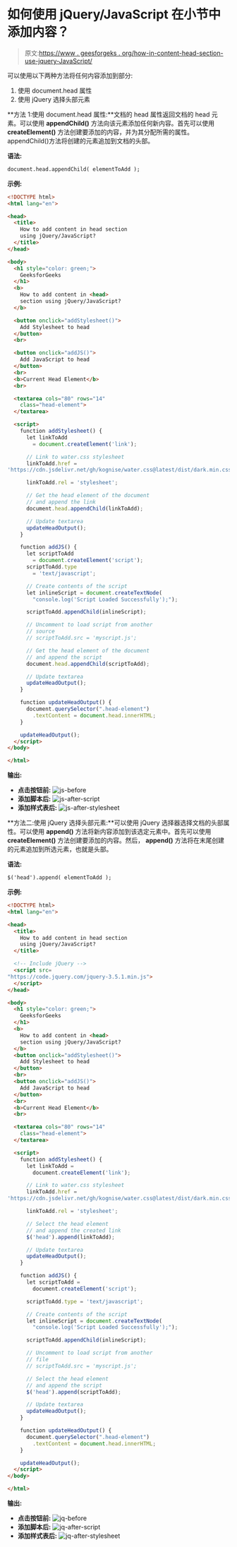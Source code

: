 # 如何使用 jQuery/JavaScript 在小节中添加内容？

> 原文:[https://www . geesforgeks . org/how-in-content-head-section-use-jquery-JavaScript/](https://www.geeksforgeeks.org/how-to-add-content-in-head-section-using-jquery-javascript/)

可以使用以下两种方法将任何内容添加到部分:

1.  使用 document.head 属性
2.  使用 jQuery 选择头部元素

**方法 1:使用 document.head 属性:**文档的 head 属性返回文档的 head 元素。可以使用 **appendChild()** 方法向该元素添加任何新内容。首先可以使用 **createElement()** 方法创建要添加的内容，并为其分配所需的属性。appendChild()方法将创建的元素追加到文档的头部。

**语法:**

```html
document.head.appendChild( elementToAdd );
```

**示例:**

```html
<!DOCTYPE html>
<html lang="en">

<head>
  <title>
    How to add content in head section 
    using jQuery/JavaScript?
  </title>
</head>

<body>
  <h1 style="color: green;">
    GeeksforGeeks
  </h1>
  <b>
    How to add content in <head>
    section using jQuery/JavaScript?
  </b>

  <button onclick="addStylesheet()">
    Add Stylesheet to head
  </button>
  <br>

  <button onclick="addJS()">
    Add JavaScript to head
  </button>
  <br>
  <b>Current Head Element</b>
  <br>

  <textarea cols="80" rows="14" 
    class="head-element">
  </textarea>

  <script>
    function addStylesheet() {
      let linkToAdd
        = document.createElement('link');

      // Link to water.css stylesheet
      linkToAdd.href = 
'https://cdn.jsdelivr.net/gh/kognise/water.css@latest/dist/dark.min.css';

      linkToAdd.rel = 'stylesheet';

      // Get the head element of the document
      // and append the link
      document.head.appendChild(linkToAdd);

      // Update textarea
      updateHeadOutput();
    }

    function addJS() {
      let scriptToAdd
        = document.createElement('script');
      scriptToAdd.type
        = 'text/javascript';

      // Create contents of the script
      let inlineScript = document.createTextNode(
        "console.log('Script Loaded Successfully');");

      scriptToAdd.appendChild(inlineScript);

      // Uncomment to load script from another 
      // source
      // scriptToAdd.src = 'myscript.js';

      // Get the head element of the document
      // and append the script
      document.head.appendChild(scriptToAdd);

      // Update textarea
      updateHeadOutput();
    }

    function updateHeadOutput() {
      document.querySelector(".head-element")
        .textContent = document.head.innerHTML;
    }

    updateHeadOutput();
  </script>
</body>

</html>
```

**输出:**

*   **点击按钮前:**
    ![js-before](img/d56c1edbbfb0bdc4bef4fd2f28646e37.png)
*   **添加脚本后:**
    ![js-after-script](img/2f6f6e6a9356281e2f285c532ecc6483.png)
*   **添加样式表后:**
    ![js-after-stylesheet](img/4f79bb564db859d556d8b7239302c2c9.png)

**方法二:使用 jQuery 选择头部元素:**可以使用 jQuery 选择器选择文档的头部属性。可以使用 **append()** 方法将新内容添加到该选定元素中。首先可以使用 **createElement()** 方法创建要添加的内容。然后， **append()** 方法将在末尾创建的元素追加到所选元素，也就是头部。

**语法:**

```html
$('head').append( elementToAdd );
```

**示例:**

```html
<!DOCTYPE html>
<html lang="en">

<head>
  <title>
    How to add content in head section 
    using jQuery/JavaScript?
  </title>

  <!-- Include jQuery -->
  <script src=
"https://code.jquery.com/jquery-3.5.1.min.js">
  </script>
</head>

<body>
  <h1 style="color: green;">
    GeeksforGeeks
  </h1>
  <b>
    How to add content in <head>
    section using jQuery/JavaScript?
  </b>
  <button onclick="addStylesheet()">
    Add Stylesheet to head
  </button>
  <br>
  <button onclick="addJS()">
    Add JavaScript to head
  </button>
  <br>
  <b>Current Head Element</b>
  <br>

  <textarea cols="80" rows="14" 
    class="head-element">
  </textarea>

  <script>
    function addStylesheet() {
      let linkToAdd = 
        document.createElement('link');

      // Link to water.css stylesheet
      linkToAdd.href = 
'https://cdn.jsdelivr.net/gh/kognise/water.css@latest/dist/dark.min.css';

      linkToAdd.rel = 'stylesheet';

      // Select the head element
      // and append the created link
      $('head').append(linkToAdd);

      // Update textarea
      updateHeadOutput();
    }

    function addJS() {
      let scriptToAdd = 
        document.createElement('script');

      scriptToAdd.type = 'text/javascript';

      // Create contents of the script
      let inlineScript = document.createTextNode(
        "console.log('Script Loaded Successfully');");

      scriptToAdd.appendChild(inlineScript);

      // Uncomment to load script from another
      // file
      // scriptToAdd.src = 'myscript.js';

      // Select the head element
      // and append the script
      $('head').append(scriptToAdd);

      // Update textarea
      updateHeadOutput();
    }

    function updateHeadOutput() {
      document.querySelector(".head-element")
        .textContent = document.head.innerHTML;
    }

    updateHeadOutput();
  </script>
</body>

</html>
```

**输出:**

*   **点击按钮前:**
    ![jq-before](img/4a04405de676223204a0c52b764b142a.png)
*   **添加脚本后:**
    ![jq-after-script](img/8ea85939f075a7f85cf2db7a1eafc4ad.png)
*   **添加样式表后:**
    ![jq-after-stylesheet](img/8e53a1e845c21d1e5210e410feebefe3.png)
